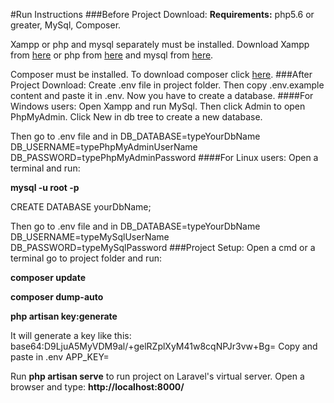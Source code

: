 #Run Instructions
###Before Project Download:
**Requirements:** php5.6 or greater, MySql, Composer.

Xampp or php and mysql separately must be installed. Download Xampp from [here](https://www.apachefriends.org/download.html) or php from [here](http://php.net/downloads.php) and mysql from [here](https://dev.mysql.com/downloads/installer/).

Composer must be installed. To download composer click [here](https://getcomposer.org/download/).
###After Project Download:
Create .env file in project folder. Then copy .env.example content and paste it in .env.
Now you have to create a database. 
####For Windows users:
Open Xampp and run MySql. Then click Admin to open PhpMyAdmin. Click New in db tree to create a new database. 

Then go to .env file and in DB_DATABASE=typeYourDbName DB_USERNAME=typePhpMyAdminUserName DB_PASSWORD=typePhpMyAdminPassword
####For Linux users:
Open a terminal and run:

**mysql -u root -p**

CREATE DATABASE yourDbName;

Then go to .env file and in DB_DATABASE=typeYourDbName DB_USERNAME=typeMySqlUserName DB_PASSWORD=typeMySqlPassword
###Project Setup:
Open a cmd or a terminal go to project folder and run:

**composer update**

**composer dump-auto**

**php artisan key:generate**

It will generate a key like this: base64:D9LjuA5MyVDM9al/+gelRZplXyM41w8cqNPJr3vw+Bg= Copy and paste in .env APP_KEY=

Run **php artisan serve** to run project on Laravel's virtual server. Open a browser and type: **http://localhost:8000/** 
